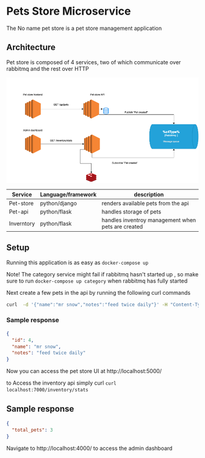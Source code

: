 # Pets Store Microservice

The No name pet store is a pet store management application 


## Architecture
Pet store is composed of 4 services, two of which communicate over rabbitmq  and the rest over HTTP 

![arch.png](arch.png)


| Service    | Language/framework | description                                        |
|------------|--------------------|----------------------------------------------------|
| Pet-store  | python/django      | renders available pets from the api                |
| Pet-api    | python/flask       | handles storage of pets                            |
| Inverntory | python/flask       | handles inventroy management when pets are created |

## Setup 

Running this application is as easy as `docker-compose up` 

Note! The category service might fail if rabbitmq hasn't started up , so make sure to run `docker-compose up category` when rabbitmq has fully started

Next create a few pets in the api by running the following curl commands 

```bash
curl  -d '{"name":"mr snow","notes":"feed twice daily"}' -H "Content-Type: application/json" localhost:6000/api/pets 
```
### Sample response
```json
{
  "id": 4,
  "name": "mr snow",
  "notes": "feed twice daily"
}
```

Now you can access the pet store UI at http://localhost:5000/ 


to Access the inventory api simply curl 
`curl localhost:7000/inventory/stats`
## Sample response
```json
{
  "total_pets": 3
}
```

Navigate to http://localhost:4000/ to access the admin dashboard




